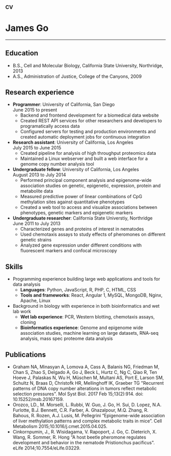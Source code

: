### CV

# James Go
---

## Education
- B.S., Cell and Molecular Biology, California State University, Northridge, 2013
- A.S., Administration of Justice, College of the Canyons, 2009

## Research experience
- **Programmer**: University of California, San Diego  
  June 2015 to present
  - Backend and frontend development for a biomedical data website
  - Created REST API services for other researchers and developers to programatically access data
  - Configured servers for testing and production environments and created automatic deployment jobs for continuous integration
- **Research assistant**: University of California, Los Angeles  
  July 2015 to June 2015
  - Created pipeline for analysis of high throughput proteomics data
  - Maintained a Linux webserver and built a web interface for a genome copy number analysis tool
- **Undergraduate fellow**: University of California, Los Angeles  
  August 2013 to July 2014
  - Performed principal component analysis and epigenome-wide association studies on genetic, epigenetic, expression, protein and metabolite data
  - Measured predictive power of linear combinations of CpG methylation sites against quantitative phenotypes
  - Created a web tool to access and visualize associations between phenotypes, genetic markers and epigenetic markers
- **Undergraduate researcher**: California State Universtiy, Northridge  
  June 2011 to July 2013
  - Characterized genes and proteins of interest in nematodes
  - Used chemotaxis assays to study effects of pheromones on different genetic strains
  - Analyzed gene expression under different conditions with fluorescent markers and confocal microscopy

## Skills
- Programming experience building large web applications and tools for data analysis
  - **Languages**: Python, JavaScript, R, PHP, C, HTML, CSS
  - **Tools and frameworks**: React, Angular 1, MySQL, MongoDB, Nginx, Apache, Linux
- Background in biology with experience in both bioinformatics and wet lab work
  - **Wet lab experience**: PCR, Western blotting, chemotaxis assays, cloning
  - **Bioinformatics experience**: Genome and epigenome wide association studies, machine learning on large datasets, RNA-seq analysis, mass spec proteome data analysis

## Publications
- Graham NA, Minasyan A, Lomova A, Cass A, Balanis NG, Friedman M, Chan S, Zhao S, Delgado A, Go J, Beck L, Hurtz C, Ng C, Qiao R, Ten Hoeve J, Palaskas N, Wu H, Müschen M, Multani AS, Port E, Larson SM, Schultz N, Braas D, Christofk HR, Mellinghoff IK, Graeber TG "Recurrent patterns of DNA copy number alterations in tumors reflect metabolic selection pressures". Mol Syst Biol. 2017 Feb 15;13(2):914. doi: 10.15252/msb.20167159.
- Orozco, LD., M. Morselli, L. Rubbi, W. Guo, J. Go, H. Sui, D. Lopez, N.A. Furlotte, B.J. Bennett, C.R. Farber, A. Ghazalpour, M.Q. Zhang, R. Bahous, R. Rozen, A.J. Lusis, M. Pellegrini “Epigenome-wide association of liver methylation patterns and complex metabolic traits in mice”. Cell Metabolism 2015;10.1016/j.cmet.2015.04.025.
- Cinkornpumin, J., R. Wisidagama, V. Rapoport, J. Go, C. Dieterich, X. Wang, R. Sommer, R. Hong “A host beetle pheromone regulates development and behavior in the nematode Pristionchus pacificus". eLife 2014;10.7554/eLife.03229.
